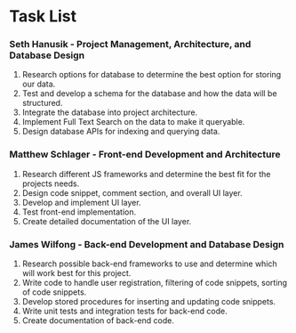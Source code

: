 # Task List

### Seth Hanusik - Project Management, Architecture, and Database Design
1. Research options for database to determine the best option for storing our data.
2. Test and develop a schema for the database and how the data will be structured.
3. Integrate the database into project architecture.
4. Implement Full Text Search on the data to make it queryable.
5. Design database APIs for indexing and querying data.

### Matthew Schlager - Front-end Development and Architecture
1. Research different JS frameworks and determine the best fit for the projects needs.
2. Design code snippet, comment section, and overall UI layer.
3. Develop and implement UI layer.
4. Test front-end implementation.
5. Create detailed documentation of the UI layer.

### James Wilfong - Back-end Development and Database Design
1. Research possible back-end frameworks to use and determine which will work best for this project.
2. Write code to handle user registration, filtering of code snippets, sorting of code snippets.
3. Develop stored procedures for inserting and updating code snippets.
4. Write unit tests and integration tests for back-end code.
5. Create documentation of back-end code.
